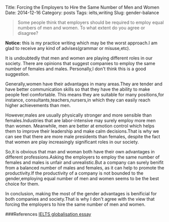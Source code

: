 Title: Forcing the Employers to Hire the Same Number of Men and Women
Date: 2014-12-16
Category: posts
Tags: ielts,writing
Slug: gender-balance

>Some people think that employers should be required to employ equal numbers of men and women. To what extent do you agree or disagree?

**Notice:** this is my practice writing  which may be the worst approach.I am glad to receive any kind of advises(grammar or misuse,etc).

It is undoubtedly that men and women are playing different roles in our society. There are opinions that suggest companies
to employ the same number of females and males. Personally,I don't think this is a good suggestion.

Generally,women have their advantages in many areas.They are tender and have better communication skills so that they
have the ability to make people feel comfortable. This means they are suitable for  many positions,for instance,
consultants,teachers,nursers,in which they can easily reach higher achievements than men.

However,males are usually physically stronger and more sensible than females.Industries that are labor-intensive may surely
employ  more men than women. Meanwhile, men are better at emotion control which helps them to improve their leadership and
make calm decisions.That is why we can see that there are more male presidents than females, despite the fact that women are
play increasingly significant roles in our society.

So,it is obvious that man and woman both have their own advantages in different professions.Asking the employers to employ the same
number of females and males is unfair and unrealistic.But a company can surely benifit from a balanced number of males and females,
as it can help to promote the productivity.If the productivity of  a company is not bounded to the gender,employing equal
number of men and women seems to be the best choice for them.

In conclusion, making the most of the gender advantages is benificial for both companies and society.That is why I don't
agree with the view that forcing the employers to hire the same number of men and women.

###References
[IELTS globalisation essay](http://ielts-simon.com/ielts-help-and-english-pr/2011/06/ielts-writing-task-2-gender-and-university-essay.html)

